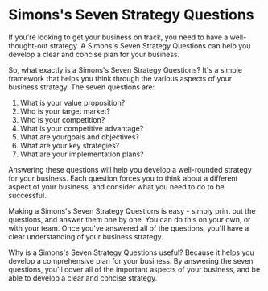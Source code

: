 # Simons's Seven Strategy Questions



If you're looking to get your business on track, you need to have a well-thought-out strategy. A Simons's Seven Strategy Questions can help you develop a clear and concise plan for your business.

So, what exactly is a Simons's Seven Strategy Questions? It's a simple framework that helps you think through the various aspects of your business strategy. The seven questions are:

1. What is your value proposition?
2. Who is your target market?
3. Who is your competition?
4. What is your competitive advantage?
5. What are yourgoals and objectives?
6. What are your key strategies?
7. What are your implementation plans?

Answering these questions will help you develop a well-rounded strategy for your business. Each question forces you to think about a different aspect of your business, and consider what you need to do to be successful.

Making a Simons's Seven Strategy Questions is easy - simply print out the questions, and answer them one by one. You can do this on your own, or with your team. Once you've answered all of the questions, you'll have a clear understanding of your business strategy.

Why is a Simons's Seven Strategy Questions useful? Because it helps you develop a comprehensive plan for your business. By answering the seven questions, you'll cover all of the important aspects of your business, and be able to develop a clear and concise strategy.